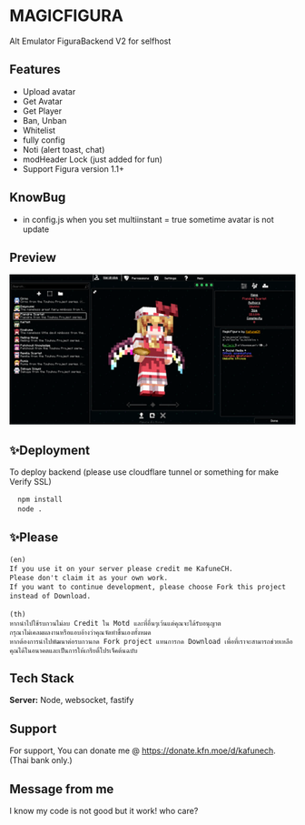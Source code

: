 # MAGICFIGURA
Alt Emulator FiguraBackend V2 for selfhost

## Features

- Upload avatar
- Get Avatar
- Get Player
- Ban, Unban
- Whitelist
- fully config
- Noti (alert toast, chat)
- modHeader Lock (just added for fun)
- Support Figura version 1.1+

## KnowBug

- in config.js when you set multiinstant = true sometime avatar is not update

## Preview

![img](./Previews/preview1.png)


## ✨Deployment

To deploy backend (please use cloudflare tunnel or something for make Verify SSL)

```bash
  npm install
  node .
```

## ✨Please

```
(en)
If you use it on your server please credit me KafuneCH.
Please don't claim it as your own work.
If you want to continue development, please choose Fork this project instead of Download.

(th)
หากนำไปใช้รบกวนไม่ลบ Credit ใน Motd และที่อื่นๆเว้นแต่คุณจะได้รับอนุญาต
กรุณาไม่เคลมผลงานหรือแอบอ้างว่าคุณจัดทำขึ้นเองทั้งหมด
หากต้องการนำไปพัฒนาต่อรบกวนกด Fork project แทนการกด Download เพื่อที่เราจะสามารถช่วยเหลือคุณได้ในอนาคตและเป็นการให้เกรียติ์โปรเจ็คต้นฉบับ
```

## Tech Stack
**Server:** Node, websocket, fastify

## Support

For support, You can donate me @ https://donate.kfn.moe/d/kafunech. (Thai bank only.)

## Message from me

I know my code is not good but it work! who care?
